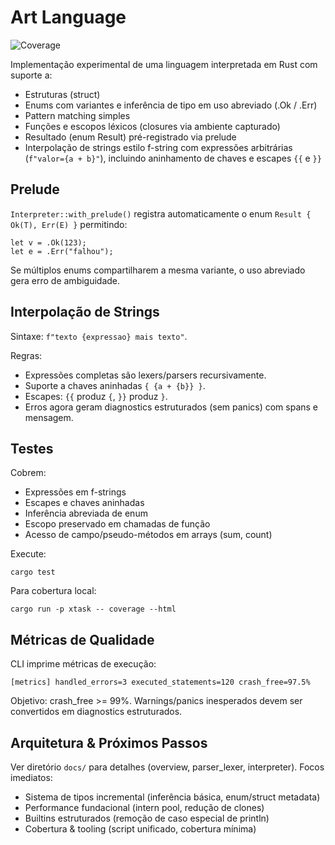 # Art Language

![Coverage](./target/coverage_badge.svg)

Implementação experimental de uma linguagem interpretada em Rust com suporte a:

- Estruturas (struct)
- Enums com variantes e inferência de tipo em uso abreviado (.Ok / .Err)
- Pattern matching simples
- Funções e escopos léxicos (closures via ambiente capturado)
- Resultado (enum Result) pré-registrado via prelude
- Interpolação de strings estilo f-string com expressões arbitrárias (`f"valor={a + b}"`), incluindo aninhamento de chaves e escapes `{{` e `}}`

## Prelude

`Interpreter::with_prelude()` registra automaticamente o enum `Result { Ok(T), Err(E) }` permitindo:

```
let v = .Ok(123);
let e = .Err("falhou");
```

Se múltiplos enums compartilharem a mesma variante, o uso abreviado gera erro de ambiguidade.

## Interpolação de Strings

Sintaxe: `f"texto {expressao} mais texto"`.

Regras:
- Expressões completas são lexers/parsers recursivamente.
- Suporte a chaves aninhadas `{ {a + {b}} }`.
- Escapes: `{{` produz `{`, `}}` produz `}`.
- Erros agora geram diagnostics estruturados (sem panics) com spans e mensagem.

## Testes

Cobrem:
- Expressões em f-strings
- Escapes e chaves aninhadas
- Inferência abreviada de enum
- Escopo preservado em chamadas de função
- Acesso de campo/pseudo-métodos em arrays (sum, count)

Execute:
```
cargo test
```

Para cobertura local:
```
cargo run -p xtask -- coverage --html
```

## Métricas de Qualidade
CLI imprime métricas de execução:
```
[metrics] handled_errors=3 executed_statements=120 crash_free=97.5%
```
Objetivo: crash_free >= 99%. Warnings/panics inesperados devem ser convertidos em diagnostics estruturados.

## Arquitetura & Próximos Passos
Ver diretório `docs/` para detalhes (overview, parser_lexer, interpreter). Focos imediatos:
- Sistema de tipos incremental (inferência básica, enum/struct metadata)
- Performance fundacional (intern pool, redução de clones)
- Builtins estruturados (remoção de caso especial de println)
- Cobertura & tooling (script unificado, cobertura mínima)


